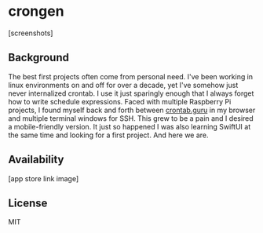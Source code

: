 # crongen
[screenshots]

## Background
The best first projects often come from personal need. I've been working in linux environments on and off for over a decade, yet I've somehow just never internalized crontab. I use it just sparingly enough that I always forget how to write schedule expressions. Faced with multiple Raspberry Pi projects, I found myself back and forth between [crontab.guru](https://crontab.guru) in my browser and multiple terminal windows for SSH. This grew to be a pain and I desired a mobile-friendly version. It just so happened I was also learning SwiftUI at the same time and looking for a first project. And here we are.

## Availability
[app store link image]

## License
MIT
